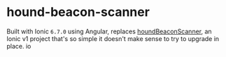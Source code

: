 # hound-beacon-scanner

Built with Ionic `6.7.0` using Angular, replaces [houndBeaconScanner](https://github.com/garrettsutula/hound-beacon-scanner.git), an Ionic v1 project that's so simple it doesn't make sense to try to upgrade in place.
io
